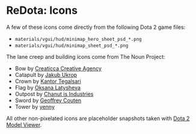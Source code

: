 # ReDota: Icons

A few of these icons come directly from the following Dota 2 game files:

- `materials/vgui/hud/minimap_hero_sheet_psd_*.png`
- `materials/vgui/hud/minimap_sheet_psd_*.png`

The lane creep and building icons come from The Noun Project:

- Bow by [Creaticca Creative Agency](https://thenounproject.com/search/?q=bow&i=965394)
- Catapult by [Jakub Ukrop](https://thenounproject.com/search/?q=catapult&i=11879)
- Crown by [Kantor Tegalsari](https://thenounproject.com/search/?q=crown&i=2837749)
- Flag by [Oksana Latysheva](https://thenounproject.com/icon/flag-813348/)
- Outpost by [Chanut is Industries](https://thenounproject.com/search/?q=outpost&i=1087800)
- Sword by [Geoffrey Couten](https://thenounproject.com/search/?q=sword&i=384157)
- Tower by [yenny](https://thenounproject.com/search/?q=tower&i=3587371)

All other non-pixelated icons are placeholder snapshots taken with [Dota 2 Model Viewer].

[Dota 2 Model Viewer]: https://github.com/timkurvers/dota2-model-viewer
